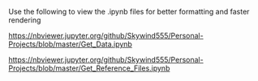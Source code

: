 Use the following to view the .ipynb files for better formatting and faster rendering

https://nbviewer.jupyter.org/github/Skywind555/Personal-Projects/blob/master/Get_Data.ipynb

https://nbviewer.jupyter.org/github/Skywind555/Personal-Projects/blob/master/Get_Reference_Files.ipynb
